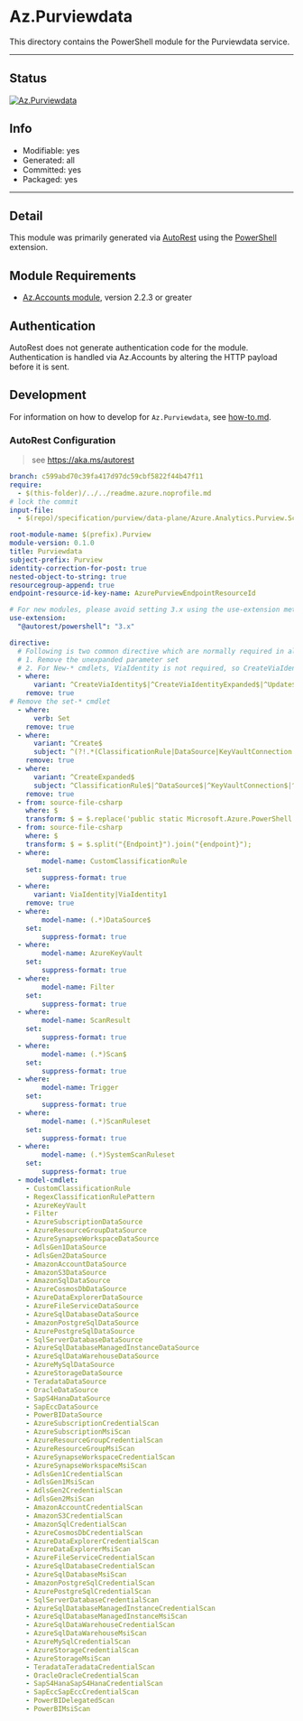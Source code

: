 <!-- region Generated -->
# Az.Purviewdata
This directory contains the PowerShell module for the Purviewdata service.

---
## Status
[![Az.Purviewdata](https://img.shields.io/powershellgallery/v/Az.Purviewdata.svg?style=flat-square&label=Az.Purviewdata "Az.Purviewdata")](https://www.powershellgallery.com/packages/Az.Purviewdata/)

## Info
- Modifiable: yes
- Generated: all
- Committed: yes
- Packaged: yes

---
## Detail
This module was primarily generated via [AutoRest](https://github.com/Azure/autorest) using the [PowerShell](https://github.com/Azure/autorest.powershell) extension.

## Module Requirements
- [Az.Accounts module](https://www.powershellgallery.com/packages/Az.Accounts/), version 2.2.3 or greater

## Authentication
AutoRest does not generate authentication code for the module. Authentication is handled via Az.Accounts by altering the HTTP payload before it is sent.

## Development
For information on how to develop for `Az.Purviewdata`, see [how-to.md](how-to.md).
<!-- endregion -->

### AutoRest Configuration
> see https://aka.ms/autorest

``` yaml
branch: c599abd70c39fa417d97dc59cbf5822f44b47f11
require:
  - $(this-folder)/../../readme.azure.noprofile.md
# lock the commit
input-file:
  - $(repo)/specification/purview/data-plane/Azure.Analytics.Purview.Scanning/preview/2021-10-01-preview/scanningService.json

root-module-name: $(prefix).Purview
module-version: 0.1.0
title: Purviewdata
subject-prefix: Purview
identity-correction-for-post: true 
nested-object-to-string: true
resourcegroup-append: true
endpoint-resource-id-key-name: AzurePurviewEndpointResourceId

# For new modules, please avoid setting 3.x using the use-extension method and instead, use 4.x as the default option
use-extension:
  "@autorest/powershell": "3.x"

directive:
  # Following is two common directive which are normally required in all the RPs
  # 1. Remove the unexpanded parameter set
  # 2. For New-* cmdlets, ViaIdentity is not required, so CreateViaIdentityExpanded is removed as well
  - where:
      variant: ^CreateViaIdentity$|^CreateViaIdentityExpanded$|^Update$|^UpdateViaIdentity$|^Check$|^CheckViaIdentity$|^CheckViaIdentityExpanded$|^Set$|^AddViaIdentity$|^Add$
    remove: true
# Remove the set-* cmdlet
  - where:
      verb: Set
    remove: true
  - where:
      variant: ^Create$
      subject: ^(?!.*(ClassificationRule|DataSource|KeyVaultConnection|Filter|Scan$|Trigger|ScanRuleset)).*
    remove: true
  - where:
      variant: ^CreateExpanded$
      subject: ^ClassificationRule$|^DataSource$|^KeyVaultConnection$|^Filter$|^Scan$|^Trigger$|^ScanRuleset$
    remove: true
  - from: source-file-csharp
    where: $
    transform: $ = $.replace('public static Microsoft.Azure.PowerShell.Cmdlets.Purviewdata.Support.ScanAuthorizationType TeradataUserPass = @"TeradataTeradataUserPass";', 'public static Microsoft.Azure.PowerShell.Cmdlets.Purviewdata.Support.ScanAuthorizationType TeradataTeradataUserPass = @"TeradataTeradataUserPass";');
  - from: source-file-csharp
    where: $
    transform: $ = $.split("{Endpoint}").join("{endpoint}");
  - where:
        model-name: CustomClassificationRule
    set:      
        suppress-format: true
  - where:
      variant: ViaIdentity|ViaIdentity1
    remove: true
  - where:
        model-name: (.*)DataSource$
    set:      
        suppress-format: true
  - where:
        model-name: AzureKeyVault
    set:      
        suppress-format: true
  - where:
        model-name: Filter
    set:      
        suppress-format: true
  - where:
        model-name: ScanResult
    set:      
        suppress-format: true
  - where:
        model-name: (.*)Scan$
    set:      
        suppress-format: true
  - where:
        model-name: Trigger
    set:      
        suppress-format: true
  - where:
        model-name: (.*)ScanRuleset
    set:      
        suppress-format: true
  - where:
        model-name: (.*)SystemScanRuleset
    set:      
        suppress-format: true
  - model-cmdlet:
    - CustomClassificationRule
    - RegexClassificationRulePattern
    - AzureKeyVault
    - Filter
    - AzureSubscriptionDataSource
    - AzureResourceGroupDataSource
    - AzureSynapseWorkspaceDataSource
    - AdlsGen1DataSource
    - AdlsGen2DataSource
    - AmazonAccountDataSource
    - AmazonS3DataSource
    - AmazonSqlDataSource
    - AzureCosmosDbDataSource
    - AzureDataExplorerDataSource
    - AzureFileServiceDataSource
    - AzureSqlDatabaseDataSource
    - AmazonPostgreSqlDataSource
    - AzurePostgreSqlDataSource
    - SqlServerDatabaseDataSource
    - AzureSqlDatabaseManagedInstanceDataSource
    - AzureSqlDataWarehouseDataSource
    - AzureMySqlDataSource
    - AzureStorageDataSource
    - TeradataDataSource
    - OracleDataSource
    - SapS4HanaDataSource
    - SapEccDataSource
    - PowerBIDataSource
    - AzureSubscriptionCredentialScan
    - AzureSubscriptionMsiScan
    - AzureResourceGroupCredentialScan
    - AzureResourceGroupMsiScan
    - AzureSynapseWorkspaceCredentialScan
    - AzureSynapseWorkspaceMsiScan
    - AdlsGen1CredentialScan
    - AdlsGen1MsiScan
    - AdlsGen2CredentialScan
    - AdlsGen2MsiScan
    - AmazonAccountCredentialScan
    - AmazonS3CredentialScan
    - AmazonSqlCredentialScan
    - AzureCosmosDbCredentialScan
    - AzureDataExplorerCredentialScan
    - AzureDataExplorerMsiScan
    - AzureFileServiceCredentialScan
    - AzureSqlDatabaseCredentialScan
    - AzureSqlDatabaseMsiScan
    - AmazonPostgreSqlCredentialScan
    - AzurePostgreSqlCredentialScan
    - SqlServerDatabaseCredentialScan
    - AzureSqlDatabaseManagedInstanceCredentialScan
    - AzureSqlDatabaseManagedInstanceMsiScan
    - AzureSqlDataWarehouseCredentialScan
    - AzureSqlDataWarehouseMsiScan
    - AzureMySqlCredentialScan
    - AzureStorageCredentialScan
    - AzureStorageMsiScan
    - TeradataTeradataCredentialScan
    - OracleOracleCredentialScan
    - SapS4HanaSapS4HanaCredentialScan
    - SapEccSapEccCredentialScan
    - PowerBIDelegatedScan
    - PowerBIMsiScan
```
